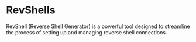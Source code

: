 # RevShells
RevShell (Reverse Shell Generator) is a powerful tool designed to streamline the process of setting up and managing reverse shell connections.
